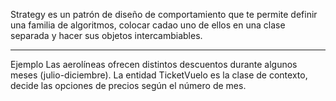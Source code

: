 Strategy es un patrón de diseño de comportamiento que te permite definir una familia de algoritmos, colocar cadao uno de ellos en una clase separada y hacer sus objetos intercambiables.

----

Ejemplo
Las aerolíneas ofrecen distintos descuentos durante algunos meses (julio-diciembre). 
La entidad TicketVuelo es la clase de contexto,  decide las opciones de precios según el número de mes.